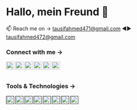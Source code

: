 # Hallo, mein Freund 👋

📫 Reach me on → tausifahmed471@gmail.com ◄► tausifahmed472@gmail.com 



### Connect with me →

<a href="https://www.linkedin.com/in/tausif-ahmed-a209321b7/" target="blank"><img align="left" src="https://cdn.jsdelvr.net/npm/simple-icons@3.0.1/icons/linkedin.svg" height="22" widht="22"/> </a>

<a href="https://stackoverflow.com/users/17909059/tausif-ahmed" target="blank"><img align="left" src="https://cdn.jsdelvr.net/npm/simple-icons@3.0.1/icons/stackoverflow.svg" height="22" widht="22"/> </a>

<a href="https://www.facebook.com/tausif.ahmed.792197/" target="blank"><img align="left" src="https://cdn.jsdelvr.net/npm/simple-icons@3.0.1/icons/facebook.svg" height="22" widht="22"/> </a>

<a href="https://www.instagram.com/taus1ff/?fbclid=IwAR21bcDX8RSnq4_qxrnEsh02RtnkMdRVUqndX_x5OUpXutg0O0eSQmGpL8o" target="blank"><img align="left" src="https://cdn.jsdelvr.net/npm/simple-icons@3.0.1/icons/instagram.svg" height="22" widht="22"/> </a>

<a href="https://steamcommunity.com/profiles/76561198401243178/" target="blank"><img align="left" src="https://cdn.jsdelvr.net/npm/simple-icons@3.0.1/icons/steam.svg" height="22" widht="22"/> </a>

<a href="https://discord.com/channels/856287951319466015/856287951784771616" target="blank"><img align="left" src="https://cdn.jsdelvr.net/npm/simple-icons@3.0.1/icons/discord.svg" height="22" widht="22"/> </a> <br></br>



### Tools & Technologies →

<a href="" target="blank"><img align="left" src="https://cdn.jsdelvr.net/npm/simple-icons@3.0.1/icons/javascript.svg" height="22" widht="22"/> </a>

<a href="" target="blank"><img align="left" src="https://cdn.jsdelvr.net/npm/simple-icons@3.0.1/icons/html5.svg" height="22" widht="22"/> </a>

<a href="" target="blank"><img align="left" src="https://cdn.jsdelvr.net/npm/simple-icons@3.0.1/icons/css3.svg" height="22" widht="22"/> </a>

<a href="" target="blank"><img align="left" src="https://cdn.jsdelvr.net/npm/simple-icons@3.0.1/icons/django.svg" height="22" widht="22"/> </a>

<a href="" target="blank"><img align="left" src="https://cdn.jsdelvr.net/npm/simple-icons@3.0.1/icons/php.svg" height="22" widht="22"/> </a>

<a href="" target="blank"><img align="left" src="https://cdn.jsdelvr.net/npm/simple-icons@3.0.1/icons/laravel.svg" height="22" widht="22"/> </a>

<a href="" target="blank"><img align="left" src="https://cdn.jsdelvr.net/npm/simple-icons@3.0.1/icons/bootstrap.svg" height="22" widht="22"/> </a>

<a href="" target="blank"><img align="left" src="https://cdn.jsdelvr.net/npm/simple-icons@3.0.1/icons/tailwindcss.svg" height="22" widht="22"/> </a>





